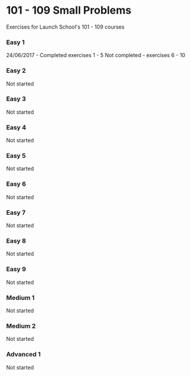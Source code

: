 # 101 - 109 Small Problems

Exercises for Launch School's 101 - 109 courses

### Easy 1

24/06/2017 - Completed exercises 1 - 5
Not completed - exercises 6 - 10

### Easy 2

Not started

### Easy 3

Not started

### Easy 4

Not started

### Easy 5

Not started

### Easy 6

Not started

### Easy 7

Not started

### Easy 8

Not started

### Easy 9

Not started

### Medium 1

Not started

### Medium 2

Not started

### Advanced 1

Not started
